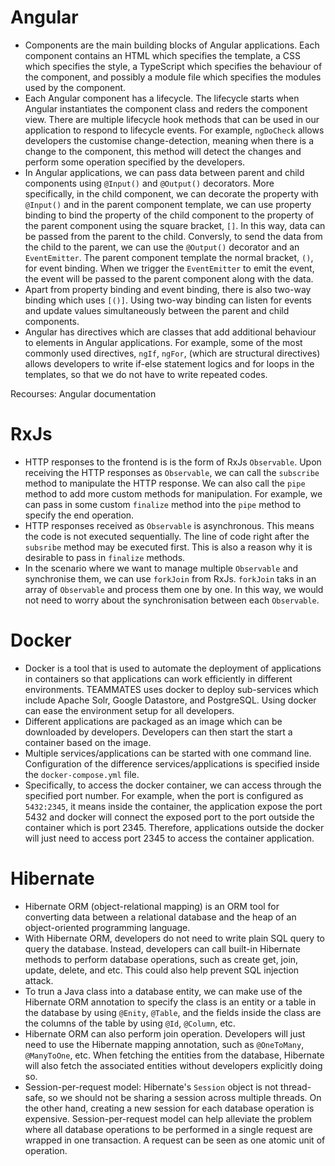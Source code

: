 # Angular 
- Components are the main building blocks of Angular applications. Each component contains an HTML which specifies the template, a CSS which specifies the style, a TypeScript which specifies the behaviour of the component, and possibly a module file which specifies the modules used by the component.
- Each Angular component has a lifecycle. The lifecycle starts when Angular instantiates the component class and reders the component view. There are multiple lifecycle hook methods that can be used in our application to respond to lifecycle events. For example, `ngDoCheck` allows developers the customise change-detection, meaning when there is a change to the component, this method will detect the changes and perform some operation specified by the developers. 
- In Angular applications, we can pass data between parent and child components using `@Input()` and `@Output()` decorators. More specifically, in the child component, we can decorate the property with `@Input()` and in the parent component template, we can use property binding to bind the property of the child component to the property of the parent component using the square bracket, `[]`. In this way, data can be passed from the parent to the child. Conversly, to send the data from the child to the parent, we can use the `@Output()` decorator and an `EventEmitter`. The parent component template the normal bracket, `()`, for event binding. When we trigger the `EventEmitter` to emit the event, the event will be passed to the parent component along with the data.
- Apart from property binding and event binding, there is also two-way binding which uses `[()]`. Using two-way binding can listen for events and update values simultaneously between the parent and child components.
- Angular has directives which are classes that add additional behaviour to elements in Angular applications. For example, some of the most commonly used directives, `ngIf`, `ngFor`, (which are structural directives) allows developers to write if-else statement logics and for loops in the templates, so that we do not have to write repeated codes.

Recourses: Angular documentation

# RxJs
- HTTP responses to the frontend is is the form of RxJs `Observable`. Upon receiving the HTTP responses as `Observable`, we can call the `subscribe` method to manipulate the HTTP response. We can also call the `pipe` method to add more custom methods for manipulation. For example, we can pass in some custom `finalize` method into the `pipe` method to specify the end operation. 
- HTTP responses received as `Observable` is asynchronous. This means the code is not executed sequentially. The line of code right after the `subsribe` method may be executed first. This is also a reason why it is desirable to pass in `finalize` methods.
- In the scenario where we want to manage multiple `Observable` and synchronise them, we can use `forkJoin` from RxJs. `forkJoin` taks in an array of `Observable` and process them one by one. In this way, we would not need to worry about the synchronisation between each `Observable`.

# Docker
- Docker is a tool that is used to automate the deployment of applications in containers so that applications can work efficiently in different environments. TEAMMATES uses docker to deploy sub-services which include Apache Solr, Google Datastore, and PostgreSQL. Using docker can ease the environment setup for all developers.
- Different applications are packaged as an image which can be downloaded by developers. Developers can then start the start a container based on the image.
- Multiple services/applications can be started with one command line. Configuration of the difference services/applications is specified inside the `docker-compose.yml` file. 
- Specifically, to access the docker container, we can access through the specified port number. For example, when the port is configured as `5432:2345`, it means inside the container, the application expose the port 5432 and docker will connect the exposed port to the port outside the container which is port 2345. Therefore, applications outside the docker will just need to access port 2345 to access the container application.

# Hibernate
- Hibernate ORM (object-relational mapping) is an ORM tool for converting data between a relational database and the heap of an object-oriented programming language. 
- With Hibernate ORM, developers do not need to write plain SQL query to query the database. Instead, developers can call built-in Hibernate methods to perform database operations, such as create get, join, update, delete, and etc. This could also help prevent SQL injection attack.
- To trun a Java class into a database entity, we can make use of the Hibernate ORM annotation to specify the class is an entity or a table in the database by using `@Enity`, `@Table`, and the fields inside the class are the columns of the table by using `@Id`, `@Column`, etc.
- Hibernate ORM can also perform join operation. Developers will just need to use the Hibernate mapping annotation, such as `@OneToMany`, `@ManyToOne`, etc. When fetching the entities from the database, Hibernate will also fetch the associated entities without developers explicitly doing so.
- Session-per-request model: Hibernate's `Session` object is not thread-safe, so we should not be sharing a session across multiple threads. On the other hand, creating a new session for each database operation is expensive. Session-per-request model can help alleviate the problem where all database operations to be performed in a single request are wrapped in one transaction. A request can be seen as one atomic unit of operation.
